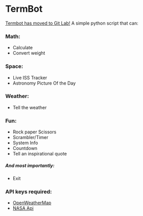 # TermBot


[Termbot has moved to Git Lab!](https://gitlab.com/abhinav031/termbot)
A simple python script that can:

### Math:

- Calculate
- Convert weight

### Space:

- Live ISS Tracker
- Astronomy Picture Of the Day

### Weather:

- Tell the weather

### Fun:

- Rock paper Scissors
- Scrambler/Timer
- System Info
- Countdown
- Tell an inspirational quote
##### And most importantly:

- Exit

### API keys required:

- [OpenWeatherMap](https://openweathermap.org/api)
- [NASA Api](https://api.nasa.gov/)
